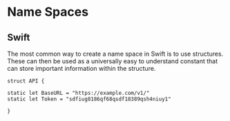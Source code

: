 # Name Spaces
## Swift

The most common way to create a name space in Swift is to use structures. These can then be used as a universally easy to understand constant that can store important information within the structure.

    struct API {

    static let BaseURL = "https://example.com/v1/"
    static let Token = "sdfiug8186qf68qsdf18389qsh4niuy1"
    
    }
